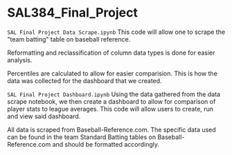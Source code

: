 # SAL384_Final_Project
 
`SAL Final Project Data Scrape.ipynb`
This code will allow one to scrape the "team batting" table on baseball reference. 

Reformatting and reclassification of column data types is done for easier analysis.

Percentiles are calculated to allow for easier comparision. This is how the data was collected for the dashboard that we created.

`SAL Final Project Dashboard.ipynb`
Using the data gathered from the data scrape notebook, we then create a dashboard to allow for comparison of player stats to league averages. 
This code will allow users to create, run and view said dashboard.

All data is scraped from Baseball-Reference.com. The specific data used can be found in the team Standard Batting tables on Baseball-Reference.com and should be formatted accordingly.  


